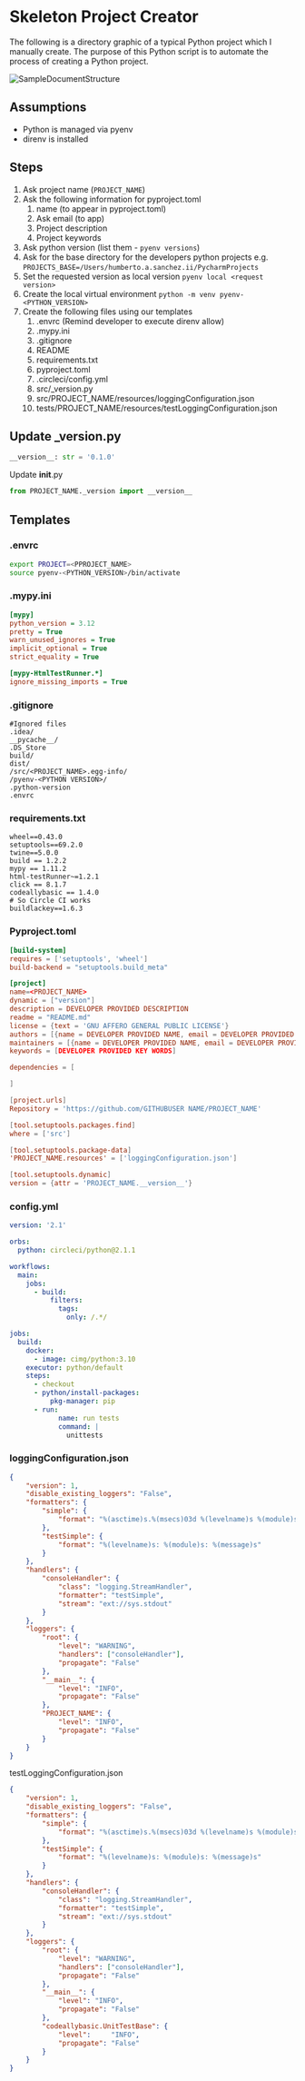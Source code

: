 # Skeleton Project Creator

The following is a directory graphic of a typical Python project which I manually create.  The purpose of this Python script is to automate the process of creating a Python project.

![SampleDocumentStructure](.//SampleDocumentStructure.png)

## Assumptions

- Python is managed via pyenv
- direnv is installed

## Steps

1. Ask project name (`PROJECT_NAME`)
2. Ask the following information for pyproject.toml
    1. name (to appear in pyproject.toml)
    2. Ask email (to app)
    3. Project description
    4. Project keywords
3. Ask python version (list them - `pyenv versions`)
4. Ask for the base directory for the developers python projects e.g. `PROJECTS_BASE=/Users/humberto.a.sanchez.ii/PycharmProjects`
5. Set the requested version as local version `pyenv local <request version>`
6. Create the local virtual environment `python -m venv pyenv-<PYTHON_VERSION>`
7. Create the following files using our templates
    1.  .envrc  (Remind developer to execute direnv allow)
    2.  .mypy.ini
    3.  .gitignore
    4.  README 
    5.  requirements.txt
    6.  pyproject.toml
    7.  .circleci/config.yml
    8.  src/_version.py
    9.  src/PROJECT_NAME/resources/loggingConfiguration.json
    10.  tests/PROJECT_NAME/resources/testLoggingConfiguration.json

## Update _version.py 

```python
__version__: str = '0.1.0'
```

Update __init__.py

```python
from PROJECT_NAME._version import __version__

```


## Templates

### .envrc
```bash
export PROJECT=<PPROJECT_NAME>
source pyenv-<PYTHON_VERSION>/bin/activate
```
### .mypy.ini
```ini
[mypy]
python_version = 3.12
pretty = True
warn_unused_ignores = True
implicit_optional = True
strict_equality = True

[mypy-HtmlTestRunner.*]
ignore_missing_imports = True
```
### .gitignore
```
#Ignored files
.idea/
__pycache__/
.DS_Store
build/
dist/
/src/<PROJECT_NAME>.egg-info/
/pyenv-<PYTHON VERSION>/
.python-version
.envrc
```
### requirements.txt
```
wheel==0.43.0
setuptools==69.2.0
twine==5.0.0
build == 1.2.2
mypy == 1.11.2
html-testRunner~=1.2.1
click == 8.1.7
codeallybasic == 1.4.0
# So Circle CI works
buildlackey==1.6.3
```

### Pyproject.toml

```toml
[build-system]
requires = ['setuptools', 'wheel']
build-backend = "setuptools.build_meta"

[project]
name=<PROJECT_NAME>
dynamic = ["version"]
description = DEVELOPER PROVIDED DESCRIPTION
readme = "README.md"
license = {text = 'GNU AFFERO GENERAL PUBLIC LICENSE'}
authors = [{name = DEVELOPER PROVIDED NAME, email = DEVELOPER PROVIDED EMAIL]
maintainers = [{name = DEVELOPER PROVIDED NAME, email = DEVELOPER PROVIDED EMAIL}]
keywords = [DEVELOPER PROVIDED KEY WORDS]

dependencies = [

]

[project.urls]
Repository = 'https://github.com/GITHUBUSER NAME/PROJECT_NAME'

[tool.setuptools.packages.find]
where = ['src']

[tool.setuptools.package-data]
'PROJECT_NAME.resources' = ['loggingConfiguration.json']

[tool.setuptools.dynamic]
version = {attr = 'PROJECT_NAME.__version__'}

```

### config.yml



```yaml
version: '2.1'

orbs:
  python: circleci/python@2.1.1

workflows:
  main:
    jobs:
      - build:
          filters:
            tags:
              only: /.*/

jobs:
  build:
    docker:
      - image: cimg/python:3.10
    executor: python/default
    steps:
      - checkout
      - python/install-packages:
          pkg-manager: pip
      - run:
            name: run tests
            command: | 
              unittests
```

### loggingConfiguration.json

```json
{
    "version": 1,
    "disable_existing_loggers": "False",
    "formatters": {
        "simple": {
            "format": "%(asctime)s.%(msecs)03d %(levelname)s %(module)s: %(message)s"
        },
        "testSimple": {
            "format": "%(levelname)s: %(module)s: %(message)s"
        }
    },
    "handlers": {
        "consoleHandler": {
            "class": "logging.StreamHandler",
            "formatter": "testSimple",
            "stream": "ext://sys.stdout"
        }
    },
    "loggers": {
        "root": {
            "level": "WARNING",
            "handlers": ["consoleHandler"],
            "propagate": "False"
        },
        "__main__": {
            "level": "INFO",
            "propagate": "False"
        },
        "PROJECT_NAME": {
            "level": "INFO",
            "propagate": "False"
        }
    }
}
```



testLoggingConfiguration.json

```json
{
    "version": 1,
    "disable_existing_loggers": "False",
    "formatters": {
        "simple": {
            "format": "%(asctime)s.%(msecs)03d %(levelname)s %(module)s: %(message)s"
        },
        "testSimple": {
            "format": "%(levelname)s: %(module)s: %(message)s"
        }
    },
    "handlers": {
        "consoleHandler": {
            "class": "logging.StreamHandler",
            "formatter": "testSimple",
            "stream": "ext://sys.stdout"
        }
    },
    "loggers": {
        "root": {
            "level": "WARNING",
            "handlers": ["consoleHandler"],
            "propagate": "False"
        },
        "__main__": {
            "level": "INFO",
            "propagate": "False"
        },
        "codeallybasic.UnitTestBase": {
            "level":     "INFO",
            "propagate": "False"
        }
    }
}
```

